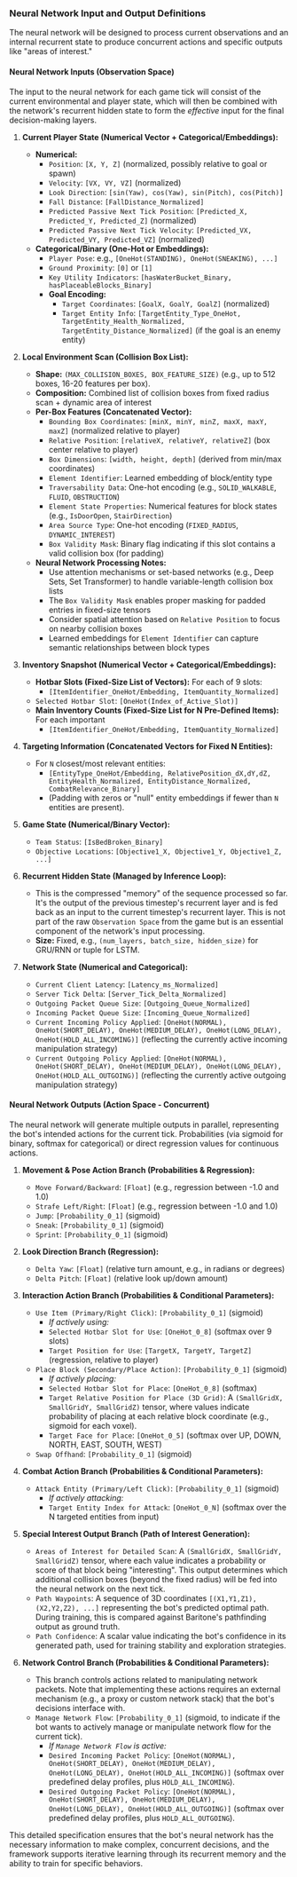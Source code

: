 
### Neural Network Input and Output Definitions

The neural network will be designed to process current observations and an internal recurrent state to produce concurrent actions and specific outputs like "areas of interest."

#### Neural Network Inputs (Observation Space)

The input to the neural network for each game tick will consist of the current environmental and player state, which will then be combined with the network's recurrent hidden state to form the *effective* input for the final decision-making layers.

1.  **Current Player State (Numerical Vector + Categorical/Embeddings):**
    *   **Numerical:**
        *   `Position`: `[X, Y, Z]` (normalized, possibly relative to goal or spawn)
        *   `Velocity`: `[VX, VY, VZ]` (normalized)
        *   `Look Direction`: `[sin(Yaw), cos(Yaw), sin(Pitch), cos(Pitch)]`
        *   `Fall Distance`: `[FallDistance_Normalized]`
        *   `Predicted Passive Next Tick Position`: `[Predicted_X, Predicted_Y, Predicted_Z]` (normalized)
        *   `Predicted Passive Next Tick Velocity`: `[Predicted_VX, Predicted_VY, Predicted_VZ]` (normalized)
    *   **Categorical/Binary (One-Hot or Embeddings):**
        *   `Player Pose`: e.g., `[OneHot(STANDING), OneHot(SNEAKING), ...]`
        *   `Ground Proximity`: `[0]` or `[1]`
        *   `Key Utility Indicators`: `[hasWaterBucket_Binary, hasPlaceableBlocks_Binary]`
        *   **Goal Encoding:**
            *   `Target Coordinates`: `[GoalX, GoalY, GoalZ]` (normalized)
            *   `Target Entity Info`: `[TargetEntity_Type_OneHot, TargetEntity_Health_Normalized, TargetEntity_Distance_Normalized]` (if the goal is an enemy entity)

2.  **Local Environment Scan (Collision Box List):**
    *   **Shape:** `(MAX_COLLISION_BOXES, BOX_FEATURE_SIZE)` (e.g., up to 512 boxes, 16-20 features per box).
    *   **Composition:** Combined list of collision boxes from fixed radius scan + dynamic area of interest
    *   **Per-Box Features (Concatenated Vector):**
        *   `Bounding Box Coordinates`: `[minX, minY, minZ, maxX, maxY, maxZ]` (normalized relative to player)
        *   `Relative Position`: `[relativeX, relativeY, relativeZ]` (box center relative to player)
        *   `Box Dimensions`: `[width, height, depth]` (derived from min/max coordinates)
        *   `Element Identifier`: Learned embedding of block/entity type
        *   `Traversability Data`: One-hot encoding (e.g., `SOLID_WALKABLE`, `FLUID`, `OBSTRUCTION`)
        *   `Element State Properties`: Numerical features for block states (e.g., `IsDoorOpen`, `StairDirection`)
        *   `Area Source Type`: One-hot encoding (`FIXED_RADIUS`, `DYNAMIC_INTEREST`)
        *   `Box Validity Mask`: Binary flag indicating if this slot contains a valid collision box (for padding)
    *   **Neural Network Processing Notes:**
        *   Use attention mechanisms or set-based networks (e.g., Deep Sets, Set Transformer) to handle variable-length collision box lists
        *   The `Box Validity Mask` enables proper masking for padded entries in fixed-size tensors
        *   Consider spatial attention based on `Relative Position` to focus on nearby collision boxes
        *   Learned embeddings for `Element Identifier` can capture semantic relationships between block types

3.  **Inventory Snapshot (Numerical Vector + Categorical/Embeddings):**
    *   **Hotbar Slots (Fixed-Size List of Vectors):** For each of 9 slots:
        *   `[ItemIdentifier_OneHot/Embedding, ItemQuantity_Normalized]`
    *   `Selected Hotbar Slot`: `[OneHot(Index_of_Active_Slot)]`
    *   **Main Inventory Counts (Fixed-Size List for N Pre-Defined Items):** For each important
        *   `[ItemIdentifier_OneHot/Embedding, ItemQuantity_Normalized]`

4.  **Targeting Information (Concatenated Vectors for Fixed N Entities):**
    *   For `N` closest/most relevant entities:
        *   `[EntityType_OneHot/Embedding, RelativePosition_dX,dY,dZ, EntityHealth_Normalized, EntityDistance_Normalized, CombatRelevance_Binary]`
        *   (Padding with zeros or "null" entity embeddings if fewer than `N` entities are present).

5.  **Game State (Numerical/Binary Vector):**
    *   `Team Status`: `[IsBedBroken_Binary]`
    *   `Objective Locations`: `[Objective1_X, Objective1_Y, Objective1_Z, ...]`

6.  **Recurrent Hidden State (Managed by Inference Loop):**
    *   This is the compressed "memory" of the sequence processed so far. It's the output of the previous timestep's recurrent layer and is fed back as an input to the current timestep's recurrent layer. This is not part of the raw `Observation Space` from the game but is an essential component of the network's input processing.
    *   **Size:** Fixed, e.g., `(num_layers, batch_size, hidden_size)` for GRU/RNN or tuple for LSTM.

7.  **Network State (Numerical and Categorical):**
    *   `Current Client Latency`: `[Latency_ms_Normalized]`
    *   `Server Tick Delta`: `[Server_Tick_Delta_Normalized]`
    *   `Outgoing Packet Queue Size`: `[Outgoing_Queue_Normalized]`
    *   `Incoming Packet Queue Size`: `[Incoming_Queue_Normalized]`
    *   `Current Incoming Policy Applied`: `[OneHot(NORMAL), OneHot(SHORT_DELAY), OneHot(MEDIUM_DELAY), OneHot(LONG_DELAY), OneHot(HOLD_ALL_INCOMING)]` (reflecting the currently active incoming manipulation strategy)
    *   `Current Outgoing Policy Applied`: `[OneHot(NORMAL), OneHot(SHORT_DELAY), OneHot(MEDIUM_DELAY), OneHot(LONG_DELAY), OneHot(HOLD_ALL_OUTGOING)]` (reflecting the currently active outgoing manipulation strategy)


#### Neural Network Outputs (Action Space - Concurrent)

The neural network will generate multiple outputs in parallel, representing the bot's intended actions for the current tick. Probabilities (via sigmoid for binary, softmax for categorical) or direct regression values for continuous actions.

1.  **Movement & Pose Action Branch (Probabilities & Regression):**
    *   `Move Forward/Backward`: `[Float]` (e.g., regression between -1.0 and 1.0)
    *   `Strafe Left/Right`: `[Float]` (e.g., regression between -1.0 and 1.0)
    *   `Jump`: `[Probability_0_1]` (sigmoid)
    *   `Sneak`: `[Probability_0_1]` (sigmoid)
    *   `Sprint`: `[Probability_0_1]` (sigmoid)

2.  **Look Direction Branch (Regression):**
    *   `Delta Yaw`: `[Float]` (relative turn amount, e.g., in radians or degrees)
    *   `Delta Pitch`: `[Float]` (relative look up/down amount)

3.  **Interaction Action Branch (Probabilities & Conditional Parameters):**
    *   `Use Item (Primary/Right Click)`: `[Probability_0_1]` (sigmoid)
        *   *If actively using:*
        *   `Selected Hotbar Slot for Use`: `[OneHot_0_8]` (softmax over 9 slots)
        *   `Target Position for Use`: `[TargetX, TargetY, TargetZ]` (regression, relative to player)
    *   `Place Block (Secondary/Place Action)`: `[Probability_0_1]` (sigmoid)
        *   *If actively placing:*
        *   `Selected Hotbar Slot for Place`: `[OneHot_0_8]` (softmax)
        *   `Target Relative Position for Place (3D Grid)`: A `(SmallGridX, SmallGridY, SmallGridZ)` tensor, where values indicate probability of placing at each relative block coordinate (e.g., sigmoid for each voxel).
        *   `Target Face for Place`: `[OneHot_0_5]` (softmax over UP, DOWN, NORTH, EAST, SOUTH, WEST)
    *   `Swap Offhand`: `[Probability_0_1]` (sigmoid)

4.  **Combat Action Branch (Probabilities & Conditional Parameters):**
    *   `Attack Entity (Primary/Left Click)`: `[Probability_0_1]` (sigmoid)
        *   *If actively attacking:*
        *   `Target Entity Index for Attack`: `[OneHot_0_N]` (softmax over the N targeted entities from input)

5.  **Special Interest Output Branch (Path of Interest Generation):**
    *   `Areas of Interest for Detailed Scan`: A `(SmallGridX, SmallGridY, SmallGridZ)` tensor, where each value indicates a probability or score of that block being "interesting". This output determines which additional collision boxes (beyond the fixed radius) will be fed into the neural network on the next tick.
    *   `Path Waypoints`: A sequence of 3D coordinates `[(X1,Y1,Z1), (X2,Y2,Z2), ...]` representing the bot's predicted optimal path. During training, this is compared against Baritone's pathfinding output as ground truth.
    *   `Path Confidence`: A scalar value indicating the bot's confidence in its generated path, used for training stability and exploration strategies.

6.  **Network Control Branch (Probabilities & Conditional Parameters):**
    *   This branch controls actions related to manipulating network packets. Note that implementing these actions requires an external mechanism (e.g., a proxy or custom network stack) that the bot's decisions interface with.
    *   `Manage Network Flow`: `[Probability_0_1]` (sigmoid, to indicate if the bot wants to actively manage or manipulate network flow for the current tick).
        *   *If `Manage Network Flow` is active:*
        *   `Desired Incoming Packet Policy`: `[OneHot(NORMAL), OneHot(SHORT_DELAY), OneHot(MEDIUM_DELAY), OneHot(LONG_DELAY), OneHot(HOLD_ALL_INCOMING)]` (softmax over predefined delay profiles, plus `HOLD_ALL_INCOMING`).
        *   `Desired Outgoing Packet Policy`: `[OneHot(NORMAL), OneHot(SHORT_DELAY), OneHot(MEDIUM_DELAY), OneHot(LONG_DELAY), OneHot(HOLD_ALL_OUTGOING)]` (softmax over predefined delay profiles, plus `HOLD_ALL_OUTGOING`).



This detailed specification ensures that the bot's neural network has the necessary information to make complex, concurrent decisions, and the framework supports iterative learning through its recurrent memory and the ability to train for specific behaviors.